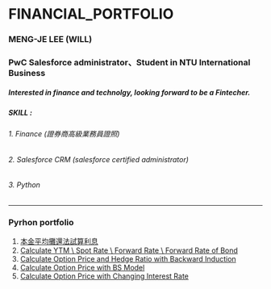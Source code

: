 # FINANCIAL_PORTFOLIO
### MENG-JE LEE (WILL)
### PwC Salesforce administrator、Student in NTU International Business
##### Interested in finance and technolgy, looking forward to be a Fintecher.
##### SKILL :
###### 1. Finance (證券商高級業務員證照)
###### 2. Salesforce CRM (salesforce certified administrator)
###### 3. Python
*******
### Pyrhon portfolio

1.  [本金平均攤還法試算利息][] 
2.  [Calculate YTM \ Spot Rate \ Forward Rate \ Forward Rate of Bond][] 
3.  [Calculate Option Price and Hedge Ratio with Backward Induction][] 
4.  [Calculate Option Price with BS Model][] 
5.  [Calculate Option Price with Changing Interest Rate][] 

  [本金平均攤還法試算利息]:  https://github.com/mengjelee/FINANCIAL_PORTFOLIO/tree/master/Basic/%E6%9C%AC%E9%87%91%E5%B9%B3%E5%9D%87%E6%94%A4%E9%82%84%E6%B3%95%E8%A9%A6%E7%AE%97%E5%88%A9%E6%81%AF  "本金平均攤還法試算利息"
  [Calculate YTM \ Spot Rate \ Forward Rate \ Forward Rate of Bond]:  https://github.com/mengjelee/FINANCIAL_PORTFOLIO/tree/master/Basic/%E5%82%B5%E5%88%B8%20YTM%20%E3%80%81Spot%20Rate%20%20%E3%80%81Forward%20Rate  "Calculate YTM \ Spot Rate \ Forward Rate \ Forward Rate of Bond"
    [Calculate Option Price and Hedge Ratio with Backward Induction]: https://github.com/mengjelee/FINANCIAL_PORTFOLIO/tree/master/Basic/backward%20induction%E8%A8%88%E7%AE%97option%E5%83%B9%E6%A0%BC%E5%8F%8Ahedge%20ratio  "Calculate Option Price and Hedge Ratio with Backward Induction"
  [Calculate Option Price with BS Model]:  https://github.com/mengjelee/FINANCIAL_PORTFOLIO/tree/master/Basic/Calculate%20Price%20of%20European%20Put%20and%20Call%20Option "Calculate Option Price with BS Model"
  [Calculate Option Price with Changing Interest Rate]: https://github.com/mengjelee/FINANCIAL_PORTFOLIO/tree/master/Basic/Calculate%20Option%20Price%20with%20Changing%20Interest%20Rate  "Calculate Option Price with Changing Interest Rate"
